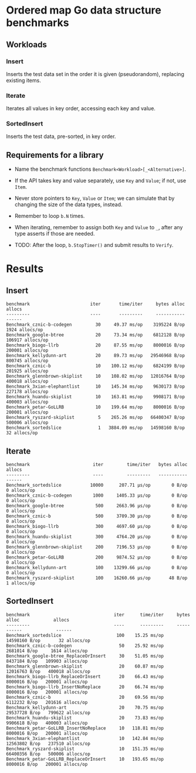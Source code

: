 # Ordered map Go data structure benchmarks

## Workloads

### Insert

Inserts the test data set in the order it is given (pseudorandom),
replacing existing items.

### Iterate

Iterates all values in key order, accessing each key and value.

### SortedInsert

Inserts the test data, pre-sorted, in key order.


## Requirements for a library

  - Name the benchmark functions
    `Benchmark<Workload>[_<Alternative>]`.

  - If the API takes key and value separately, use `Key` and `Value`;
    if not, use `Item`.

  - Never store pointers to `Key`, `Value` or `Item`; we can simulate
	that by changing the size of the data types, instead.

  - Remember to loop `b.N` times.

  - When iterating, remember to assign both `Key` and `Value` to `_`,
	after any type asserts if those are needed.

  - TODO: After the loop, `b.StopTimer()` and submit results to `Verify`.

# Results

## Insert
```
benchmark                       iter       time/iter     bytes alloc             allocs
---------                       ----       ---------     -----------             ------
Benchmark_cznic-b-codegen         30     49.37 ms/op    3195224 B/op     1924 allocs/op
Benchmark_google-btree            20     73.34 ms/op    6812128 B/op   106917 allocs/op
Benchmark_biogo-llrb              20     87.55 ms/op    8000016 B/op   200001 allocs/op
Benchmark_kellydunn-art           20     89.73 ms/op   29546968 B/op   800745 allocs/op
Benchmark_cznic-b                 10    100.12 ms/op    6824199 B/op   201925 allocs/op
Benchmark_glennbrown-skiplist     10    108.02 ms/op   12016764 B/op   400018 allocs/op
Benchmark_3xian-elephantlist      10    145.34 ms/op    9630173 B/op   227178 allocs/op
Benchmark_huandu-skiplist         10    163.81 ms/op    9908171 B/op   400003 allocs/op
Benchmark_petar-GoLLRB            10    199.64 ms/op    8000016 B/op   200001 allocs/op
Benchmark_ryszard-skiplist         5    265.26 ms/op   66400347 B/op   500006 allocs/op
Benchmark_sortedslice              1   3884.09 ms/op   14598160 B/op       32 allocs/op
```

## Iterate
```
benchmark                        iter         time/iter   bytes alloc        allocs
---------                        ----         ---------   -----------        ------
Benchmark_sortedslice           10000      207.71 μs/op        0 B/op   0 allocs/op
Benchmark_cznic-b-codegen        1000     1405.33 μs/op        0 B/op   0 allocs/op
Benchmark_google-btree            500     2663.96 μs/op        0 B/op   0 allocs/op
Benchmark_cznic-b                 500     3709.30 μs/op        0 B/op   0 allocs/op
Benchmark_biogo-llrb              300     4697.60 μs/op        0 B/op   0 allocs/op
Benchmark_huandu-skiplist         300     4764.20 μs/op        0 B/op   0 allocs/op
Benchmark_glennbrown-skiplist     200     7196.53 μs/op        0 B/op   0 allocs/op
Benchmark_petar-GoLLRB            200     9874.52 μs/op        0 B/op   0 allocs/op
Benchmark_kellydunn-art           100    13299.66 μs/op        0 B/op   0 allocs/op
Benchmark_ryszard-skiplist        100    16260.66 μs/op       48 B/op   1 allocs/op
```

## SortedInsert
```
benchmark                                iter      time/iter     bytes alloc             allocs
---------                                ----      ---------     -----------             ------
Benchmark_sortedslice                     100    15.25 ms/op   14598160 B/op       32 allocs/op
Benchmark_cznic-b-codegen                  50    25.92 ms/op    2681014 B/op     1614 allocs/op
Benchmark_google-btree_ReplaceOrInsert     30    51.05 ms/op    8437184 B/op   109903 allocs/op
Benchmark_glennbrown-skiplist              20    60.87 ms/op   12016763 B/op   400018 allocs/op
Benchmark_biogo-llrb_ReplaceOrInsert       20    66.43 ms/op    8000016 B/op   200001 allocs/op
Benchmark_biogo-llrb_InsertNoReplace       20    66.74 ms/op    8000016 B/op   200001 allocs/op
Benchmark_cznic-b                          20    69.56 ms/op    6112232 B/op   201616 allocs/op
Benchmark_kellydunn-art                    20    70.75 ms/op   29537728 B/op   799622 allocs/op
Benchmark_huandu-skiplist                  20    73.83 ms/op    9906618 B/op   400003 allocs/op
Benchmark_petar-GoLLRB_InsertNoReplace     10   118.81 ms/op    8000016 B/op   200001 allocs/op
Benchmark_3xian-elephantlist               10   142.84 ms/op   12563802 B/op   237510 allocs/op
Benchmark_ryszard-skiplist                 10   151.35 ms/op   66400356 B/op   500006 allocs/op
Benchmark_petar-GoLLRB_ReplaceOrInsert     10   193.65 ms/op    8000016 B/op   200001 allocs/op
```

